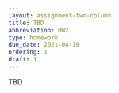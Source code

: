 ```yaml
---
layout: assignment-two-column
title: TBD
abbreviation: HW2
type: homework
due_date: 2021-04-19
ordering: 1 
draft: 1
---
```


TBD